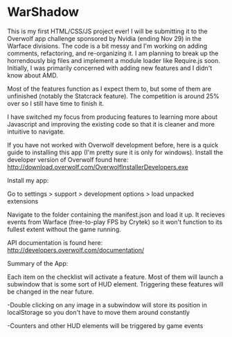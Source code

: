 # WarShadow

This is my first HTML/CSS/JS project ever! I will be submitting it to the Overwolf app challenge sponsored by Nvidia  (ending Nov 29) in the Warface divisions. 
The code is a bit messy and I'm working on adding comments, refactoring, and re-organizing it. I am planning to break up the horrendously big files and implement a module loader like Require.js soon. Initially, I was primarily concerned with adding new features and I didn't know about AMD. 

Most of the features function as I expect them to, but some of them are unfinished (notably the Statcrack feature). The competition is around 25% over so I still have time to finish it.

I have switched my focus from producing features to learning more about Javascript and improving the existing code so that it is cleaner and more intuitive to navigate.

If you have not worked with Overwolf development before, here is a quick guide to installing this app (I'm pretty sure it is only for windows).
Install the developer version of Overwolf found here: http://download.overwolf.com/OverwolfInstallerDevelopers.exe

Install my app:

Go to settings > support > development options > load unpacked extensions

Navigate to the folder containing the manifest.json and load it up.
It recieves events from Warface (free-to-play FPS by Crytek) so it won't function to its fullest extent without the game running.

API documentation is found here: http://developers.overwolf.com/documentation/



Summary of the App:

Each item on the checklist will activate a feature. Most of them will launch a subwindow that is some sort of HUD element. Triggering these features will be changed in the near future.


-Double clicking on any image in a subwindow will store its position in localStorage so you don't have to move them around constantly


-Counters and other HUD elements will be triggered by game events
